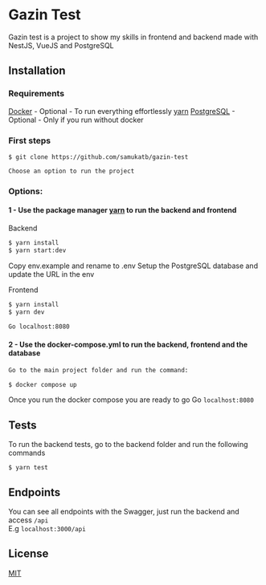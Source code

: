 
# Gazin Test

Gazin test is a project to show my skills in frontend and backend made with NestJS,  VueJS and PostgreSQL

## Installation

### Requirements
[Docker](https://www.docker.com/) - Optional - To run everything effortlessly
[yarn](https://yarnpkg.com/) 
[PostgreSQL](https://www.postgresql.org/) - Optional - Only if you run without docker

### First steps
```
$ git clone https://github.com/samukatb/gazin-test

Choose an option to run the project
```

### Options:
#### 1 - Use the package manager [yarn](https://yarnpkg.com/) to run the backend and frontend

Backend
```bash
$ yarn install
$ yarn start:dev
```
Copy env.example and rename to .env
Setup the PostgreSQL database and update the URL in the env

Frontend
```bash
$ yarn install
$ yarn dev

Go localhost:8080
```

#### 2 - Use the docker-compose.yml to run the backend, frontend and the database

```bash
Go to the main project folder and run the command:

$ docker compose up
```

Once you run the docker compose you are ready to go
Go `localhost:8080`

## Tests

To run the backend tests, go to the backend folder and run the following commands
```
$ yarn test
```

## Endpoints

You can see all endpoints with the Swagger, just run the backend and access `/api`   
E.g `localhost:3000/api`


## License

[MIT](https://choosealicense.com/licenses/mit/)
